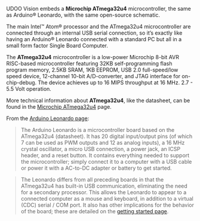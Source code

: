 
UDOO Vision embeds a **Microchip ATmega32u4** microcontroller, the same as Arduino&reg; Leonardo, with the same open-source schematic.

The main Intel&trade; Atom&reg; processor and the ATmega32u4 microcontroller are connected through an internal USB serial connection, so it’s exactly like having an Arduino® Leonardo connected with a standard PC but all in a small form factor Single Board Computer.

The **ATmega32u4** microcontroller is a low-power Microchip 8-bit AVR RISC-based microcontroller featuring 32KB self-programming flash program memory, 2.5KB SRAM, 1KB EEPROM, USB 2.0 full-speed/low speed device, 12-channel 10-bit A/D-converter, and JTAG interface for on-chip-debug. The device achieves up to 16 MIPS throughput at 16 MHz. 2.7 - 5.5 Volt operation.

More technical information about **ATmega32u4**, like the datasheet, can be found in the [Microchip ATmega32u4](https://www.microchip.com/wwwproducts/en/atmega32u4) page.

From the [Arduino Leonardo page](https://www.arduino.cc/en/Main/Arduino_BoardLeonardo):

> The Arduino Leonardo is a microcontroller board based on the ATmega32u4 (datasheet). It has 20 digital input/output pins (of which 7 can be used as PWM outputs and 12 as analog inputs), a 16 MHz crystal oscillator, a micro USB connection, a power jack, an ICSP header, and a reset button. It contains everything needed to support the microcontroller; simply connect it to a computer with a USB cable or power it with a AC-to-DC adapter or battery to get started.

> The Leonardo differs from all preceding boards in that the ATmega32u4 has built-in USB communication, eliminating the need for a secondary processor. This allows the Leonardo to appear to a connected computer as a mouse and keyboard, in addition to a virtual (CDC) serial / COM port. It also has other implications for the behavior of the board; these are detailed on the [getting started page](https://www.arduino.cc/en/Guide/ArduinoLeonardoMicro).
